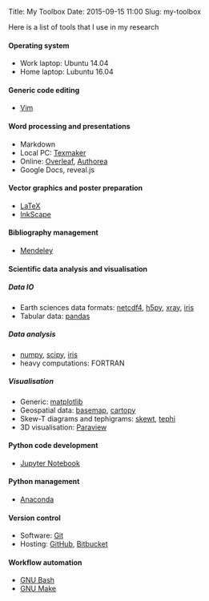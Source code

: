 Title: My Toolbox
Date: 2015-09-15 11:00 
Slug: my-toolbox

Here is a list of tools that I use in my research
#### Operating system
* Work laptop: Ubuntu 14.04
* Home laptop: Lubuntu 16.04

#### Generic code editing
* [Vim](http://www.vim.org/)

#### Word processing and presentations
* Markdown
* Local PC: [Texmaker](http://xm1math.net/texmaker/)
* Online: [Overleaf](http://overleaf.com), [Authorea](http://authorea.com/)
* Google Docs, reveal.js

#### Vector graphics and poster preparation
* [LaTeX](http://latextemplates.com/cat/conference-posters)
* [InkScape](http://inkscape.org/)

#### Bibliography management
* [Mendeley](http://mendeley.com/dashboard/)

#### Scientific data analysis and visualisation 
##### Data IO
* Earth sciences data formats: [netcdf4](http://unidata.github.io/netcdf4-python/), [h5py](http://docs.h5py.org/en/latest/), [xray](http://xray.readthedocs.org/en/stable/), [iris](http://scitools.org.uk/iris/index.html)
* Tabular data: [pandas](http://pandas.pydata.org/)
##### Data analysis
* [numpy](http://numpy.org/), [scipy](http://scipy.org/), [iris](http://scitools.org.uk/iris/index.html)
* heavy computations: FORTRAN
##### Visualisation
* Generic: [matplotlib](http://matplotlib.org/)
* Geospatial data: [basemap](http://matplotlib.org/basemap/), [cartopy](http://scitools.org.uk/cartopy/index.html)
* Skew-T diagrams and tephigrams: [skewt](http://pypi.python.org/pypi/SkewT), [tephi](http://tephi.readthedocs.org/en/latest/index.html)
* 3D visualisation: [Paraview](http://paraview.org/python/)

#### Python code development
* [Jupyter Notebook](http://jupyter.org/)

#### Python management
* [Anaconda](http://store.continuum.io/cshop/anaconda/)

#### Version control
* Software: [Git](http://git-scm.com/)
* Hosting: [GitHub](http://github.com/dennissergeev), [Bitbucket](http://bitbucket.org/meteoden)

#### Workflow automation
* [GNU Bash](http://gnu.org/software/bash/)
* [GNU Make](http://gnu.org/software/make/)

